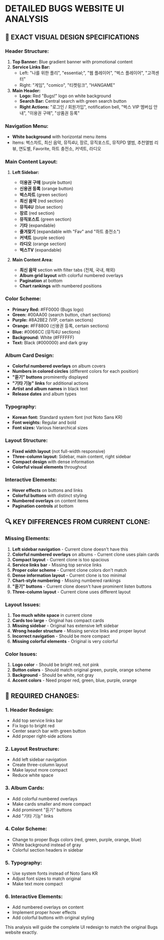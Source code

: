 # DETAILED BUGS WEBSITE UI ANALYSIS

## 🎨 **EXACT VISUAL DESIGN SPECIFICATIONS**

### **Header Structure:**
1. **Top Banner:** Blue gradient banner with promotional content
2. **Service Links Bar:** 
   - Left: "나를 위한 플리", "essential;", "웹 플레이어", "벅스 플레이어", "고객센터"
   - Right: "게임", "comico", "티켓링크", "HANGAME"
3. **Main Header:**
   - **Logo:** Red "Bugs!" logo on white background
   - **Search Bar:** Central search with green search button
   - **Right Actions:** "로그인 / 회원가입", notification bell, "벅스 VIP 멤버십 안내", "이용권 구매", "상품권 등록"

### **Navigation Menu:**
- **White background** with horizontal menu items
- Items: 벅스차트, 최신 음악, 뮤직4U, 장르, 뮤직포스트, 뮤직PD 앨범, 추천앨범 리뷰, 연도별, Favorite, 하트 충전소, 커넥트, 라디오

### **Main Content Layout:**
1. **Left Sidebar:**
   - **이용권 구매** (purple button)
   - **신용권 등록** (orange button)
   - **벅스차트** (green section)
   - **최신 음악** (red section)
   - **뮤직4U** (blue section)
   - **장르** (red section)
   - **뮤직포스트** (green section)
   - **기타** (expandable)
   - **즐겨찾기** (expandable with "Fav" and "하트 충전소")
   - **커넥트** (purple section)
   - **라디오** (orange section)
   - **벅스TV** (expandable)

2. **Main Content Area:**
   - **최신 음악** section with filter tabs (전체, 국내, 해외)
   - **Album grid layout** with colorful numbered overlays
   - **Pagination** at bottom
   - **Chart rankings** with numbered positions

### **Color Scheme:**
- **Primary Red:** #FF0000 (Bugs logo)
- **Green:** #00AA00 (search button, chart sections)
- **Purple:** #8A2BE2 (VIP, certain sections)
- **Orange:** #FF8800 (신용권 등록, certain sections)
- **Blue:** #0066CC (뮤직4U sections)
- **Background:** White (#FFFFFF)
- **Text:** Black (#000000) and dark gray

### **Album Card Design:**
- **Colorful numbered overlays** on album covers
- **Numbers in colored circles** (different colors for each position)
- **"듣기" buttons** prominently displayed
- **"기타 기능" links** for additional actions
- **Artist and album names** in black text
- **Release dates** and album types

### **Typography:**
- **Korean font:** Standard system font (not Noto Sans KR)
- **Font weights:** Regular and bold
- **Font sizes:** Various hierarchical sizes

### **Layout Structure:**
- **Fixed width layout** (not full-width responsive)
- **Three-column layout:** Sidebar, main content, right sidebar
- **Compact design** with dense information
- **Colorful visual elements** throughout

### **Interactive Elements:**
- **Hover effects** on buttons and links
- **Colorful buttons** with distinct styling
- **Numbered overlays** on content items
- **Pagination controls** at bottom

## 🔍 **KEY DIFFERENCES FROM CURRENT CLONE:**

### **Missing Elements:**
1. **Left sidebar navigation** - Current clone doesn't have this
2. **Colorful numbered overlays** on albums - Current clone uses plain cards
3. **Compact layout** - Current clone is too spacious
4. **Service links bar** - Missing top service links
5. **Proper color scheme** - Current clone colors don't match
6. **Dense information layout** - Current clone is too minimal
7. **Chart-style numbering** - Missing numbered rankings
8. **"듣기" buttons** - Current clone doesn't have prominent listen buttons
9. **Three-column layout** - Current clone uses different layout

### **Layout Issues:**
1. **Too much white space** in current clone
2. **Cards too large** - Original has compact cards
3. **Missing sidebar** - Original has extensive left sidebar
4. **Wrong header structure** - Missing service links and proper layout
5. **Incorrect navigation** - Should be more compact
6. **Missing colorful elements** - Original is very colorful

### **Color Issues:**
1. **Logo color** - Should be bright red, not pink
2. **Button colors** - Should match original green, purple, orange scheme
3. **Background** - Should be white, not gray
4. **Accent colors** - Need proper red, green, blue, purple, orange

## 🎯 **REQUIRED CHANGES:**

### **1. Header Redesign:**
- Add top service links bar
- Fix logo to bright red
- Center search bar with green button
- Add proper right-side actions

### **2. Layout Restructure:**
- Add left sidebar navigation
- Create three-column layout
- Make layout more compact
- Reduce white space

### **3. Album Cards:**
- Add colorful numbered overlays
- Make cards smaller and more compact
- Add prominent "듣기" buttons
- Add "기타 기능" links

### **4. Color Scheme:**
- Change to proper Bugs colors (red, green, purple, orange, blue)
- White background instead of gray
- Colorful section headers in sidebar

### **5. Typography:**
- Use system fonts instead of Noto Sans KR
- Adjust font sizes to match original
- Make text more compact

### **6. Interactive Elements:**
- Add numbered overlays on content
- Implement proper hover effects
- Add colorful buttons with original styling

This analysis will guide the complete UI redesign to match the original Bugs website exactly.

